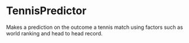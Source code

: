 # TennisPredictor
Makes a prediction on the outcome a tennis match using factors such as world ranking and head to head record. 
